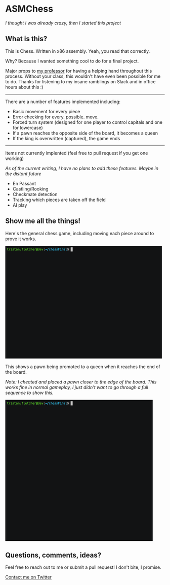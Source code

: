 # ASMChess
_I thought I was already crazy, then I started this project_

## What is this?

This is Chess. Written in x86 assembly. Yeah, you read that correctly. 

Why? Because I wanted something cool to do for a final project.

Major props to [my professor](https://github.com/rewzilla) for having a helping hand throughout this process. Without your class, this wouldn't have even been possible for me to do. Thanks for listening to my insane ramblings on Slack and in office hours about this :)

<hr>

There are a number of features implemented including:

* Basic movement for every piece
* Error checking for every. possible. move.
* Forced turn system (designed for one player to control capitals and one for lowercase)
* If a pawn reaches the opposite side of the board, it becomes a queen
* If the king is overwritten (captured), the game ends

<hr>

Items not currently implented (feel free to pull request if you get one working)

_As of the current writing, I have no plans to add these features. Maybe in the distant future_

* En Passant
* Castling/Rooking
* Checkmate detection
* Tracking which pieces are taken off the field
* AI play

## Show me all the things!

Here's the general chess game, including moving each piece around to prove it works.

![Chess in Action](MEDIA/overall.gif)

This shows a pawn being promoted to a queen when it reaches the end of the board.

_Note: I cheated and placed a pawn closer to the edge of the board. This works fine in normal gameplay, I just didn't want to go through a full sequence to show this._

![Pawn being Promoted](MEDIA/pawn.gif)

## Questions, comments, ideas?

Feel free to reach out to me or submit a pull request! I don't bite, I promise.

[Contact me on Twitter](https://twitter.com/cyclawps52)